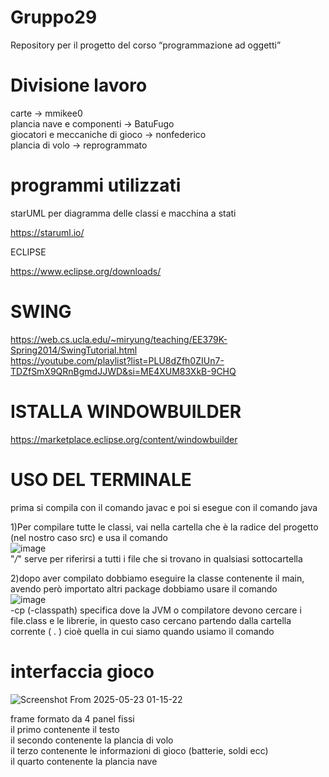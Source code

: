 # Gruppo29
Repository per il progetto del corso “programmazione ad oggetti”


# Divisione lavoro

carte -> mmikee0  
plancia nave e componenti -> BatuFugo  
giocatori e meccaniche di gioco -> nonfederico  
plancia di volo -> reprogrammato  


# programmi utilizzati

starUML per diagramma delle classi e macchina a stati  

https://staruml.io/  

ECLIPSE  

https://www.eclipse.org/downloads/


# SWING  
https://web.cs.ucla.edu/~miryung/teaching/EE379K-Spring2014/SwingTutorial.html  
https://youtube.com/playlist?list=PLU8dZfh0ZIUn7-TDZfSmX9QRnBgmdJJWD&si=ME4XUM83XkB-9CHQ  

# ISTALLA WINDOWBUILDER 
https://marketplace.eclipse.org/content/windowbuilder

# USO DEL TERMINALE

prima si compila con il comando javac e poi si esegue con il comando java  

1)Per compilare tutte le classi, vai nella cartella che è la radice del progetto (nel nostro caso src) e usa il comando  
	![image](https://github.com/user-attachments/assets/61924dc1-c66a-4eba-be45-23bcee4b88b9)  
"*/*" serve per riferirsi a tutti i file che si trovano in qualsiasi sottocartella  

2)dopo aver compilato dobbiamo eseguire la classe contenente il main, avendo però importato altri package dobbiamo usare il comando  
	![image](https://github.com/user-attachments/assets/7ce5000c-c62a-4ddd-9917-cfa8eae124f7)  
-cp (-classpath) specifica dove la JVM o compilatore devono cercare i file.class e le librerie, in questo caso cercano partendo dalla cartella corrente ( . ) cioè quella in cui siamo quando usiamo il comando  

# interfaccia gioco

![Screenshot From 2025-05-23 01-15-22](https://github.com/user-attachments/assets/fea8e131-7457-4397-aada-10c747e625b3)
 
frame formato da 4 panel fissi  
il primo contenente il testo  
il secondo contenente la plancia di volo  
il terzo contenente le informazioni di gioco (batterie, soldi ecc)   
il quarto contenente la plancia nave  
